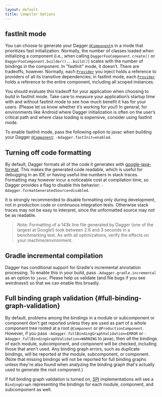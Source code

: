 ```yaml
---
layout: default
title: Compiler Options
---
```


## fastInit mode

You can choose to generate your Dagger [`@Component`]s in a mode that
prioritizes fast initialization. Normally, the number of classes loaded when
initializing a component (i.e., when calling `DaggerFooComponent.create()` or
`DaggerFooComponent.builder()...build()`) scales with the number of bindings in
the component. In "fastInit" mode, it doesn’t. There are tradeoffs, however.
Normally, each [`Provider`] you inject holds a reference to providers
of all its transitive dependencies; in fastInit mode, each
[`Provider`] holds a reference to the entire component, including all
scoped instances.

You should evaluate this tradeoff for your application when choosing to build in
fastInit mode. Take care to measure your application’s startup time with and
without fastInit mode to see how much benefit it has for your users. (Please let
us know whether it’s working for you!) In general, for environments like Android
where Dagger initialization is often on the user’s critical path and where class
loading is expensive, consider using fastInit mode.

To enable fastInit mode, pass the following option to javac when building your
Dagger [`@Component`]: `-Adagger.fastInit=enabled`.

## Turning off code formatting

By default, Dagger formats all of the code it generates with
[google-java-format](https://github.com/google/google-java-format). This makes
the generated code readable, which is useful for debugging in an IDE or having
useful line numbers in stack traces. Formatting may however incur a noticeable
cost at compilation time, so Dagger provides a flag to disable this behavior:
`-Adagger.formatGeneratedSource=disabled`.

It is strongly recommended to disable formatting only during development, not in
production code or continuous integration tests. Otherwise stack traces may not
be easy to interpret, since the unformatted source may not be as readable.

> Note: Formatting of a 143k line file generated by Dagger (one of the largest
at Google!) took between 2.6 and 3 seconds in a benchmarking test. As with all
optimizations, verify the effects on your machine/environment.

## Gradle incremental compilation

Dagger has conditional support for Gradle's incremental annotation processing.
To enable this in your build, pass `-Adagger.gradle.incremental` as an option to
`javac`. Please help us validate (and file bugs if you see weirdness!) so that
we can enable this broadly.



## Full binding graph validation {#full-binding-graph-validation}

By default, problems among the bindings in a module or subcomponent or component
don't get reported unless they are used as part of a whole component tree rooted
at a root `@Component` or `@ProductionComponent`. However, if you pass
`-Adagger.fullBindingGraphValidation=ERROR` or
`-Adagger.fullBindingGraphValidation=WARNING` to javac, then _all_ the bindings
of each module, subcomponent, and component will be checked, including those
that aren't used. Any binding graph errors, such as duplicate bindings, will be
reported at the module, subcomponent, or component. (Note that missing bindings
will not be reported for full binding graphs unless they're also found when
analyzing the binding graph that's actually used to generate the root
component.)

If full binding graph validation is turned on, [SPI](spi.md) implementations
will see a `BindingGraph` representing the bindings for each module, component,
and subcomponent as well.

<!-- References -->

[`@Component`]: https://dagger.dev/api/latest/dagger/Component.html
[`Provider`]: http://docs.oracle.com/javaee/7/api/javax/inject/Provider.html
